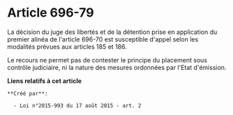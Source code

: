 # Article 696-79

La décision du juge des libertés et de la détention prise en application du premier alinéa de l'article 696-70 est
susceptible d'appel selon les modalités prévues aux articles 185 et 186. 

Le recours ne permet pas de contester le principe du placement sous contrôle judiciaire, ni la nature des mesures ordonnées
par l'Etat d'émission.

**Liens relatifs à cet article**

	**Créé par**:

	  - Loi n°2015-993 du 17 août 2015 - art. 2
